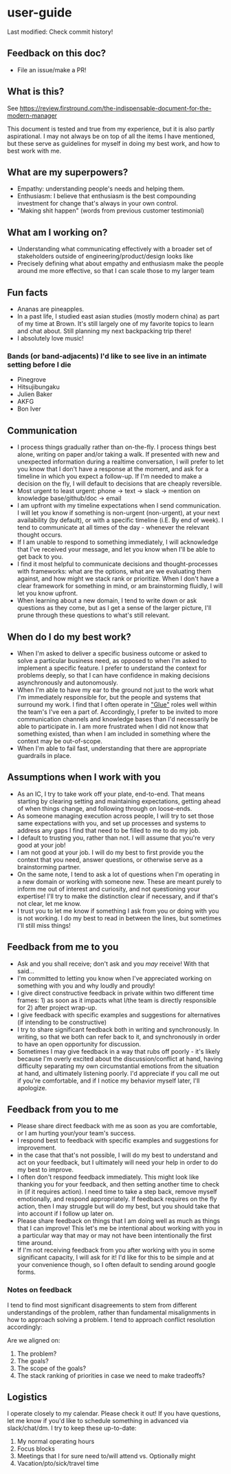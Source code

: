 # user-guide
Last modified: Check commit history!

## Feedback on this doc?
- File an issue/make a PR!

## What is this?
See https://review.firstround.com/the-indispensable-document-for-the-modern-manager

This document is tested and true from my experience, but it is also partly aspirational. I may not always be on top of all the items I have mentioned, but these serve as guidelines for myself in doing my best work, and how to best work with me.

## What are my superpowers?
- Empathy: understanding people's needs and helping them.
- Enthusiasm: I believe that enthusiasm is the best compounding investment for change that's always in your own control.
- "Making shit happen" (words from previous customer testimonial)

## What am I working on?
- Understanding what communicating effectively with a broader set of stakeholders outside of engineering/product/design looks like
- Precisely defining what about empathy and enthusiasm make the people around me more effective, so that I can scale those to my larger team

## Fun facts
- Ananas are pineapples.
- In a past life, I studied east asian studies (mostly modern china) as part of my time at Brown. It's still largely one of my favorite topics to learn and chat about. Still planning my next backpacking trip there!
- I absolutely love music!

### Bands (or band-adjacents) I'd like to see live in an intimate setting before I die
- Pinegrove
- Hitsujibungaku
- Julien Baker
- AKFG
- Bon Iver

## Communication
- I process things gradually rather than on-the-fly. I process things best alone, writing on paper and/or taking a walk. If presented with new and unexpected information during a realtime conversation, I will prefer to let you know that I don't have a response at the moment, and ask for a timeline in which you expect a follow-up. If  I'm needed to make a decision on the fly, I will default to decisions that are cheaply reversible.
- Most urgent to least urgent: phone -> text -> slack -> mention on knowledge base/github/doc -> email
- I am upfront with my timeline expectations when I send communication. I will let you know if something is non-urgent (non-urgent), at your next availability (by default), or with a specific timeline (i.E. By end of week). I tend to communicate at all times of the day - whenever the relevant thought occurs.
- If I am unable to respond to something immediately, I will acknowledge that I've received your message, and let you know when I'll be able to get back to you.
- I find it most helpful to communicate decisions and thought-processes with frameworks: what are the options, what are we evaluating them against, and how might we stack rank or prioritize. When I don't have a clear framework for something in mind, or am brainstorming fluidly, I will let you know upfront.
- When learning about a new domain, I tend to write down or ask questions as they come, but as I get a sense of the larger picture, I'll prune through these questions to what's still relevant.

## When do I do my best work?
- When I'm asked to deliver a specific business outcome or asked to solve a particular business need, as opposed to when I'm asked to implement a specific feature. I prefer to understand the context for problems deeply, so that I can have confidence in making decisions asynchronously and autonomously.
- When I'm able to have my ear to the ground not just to the work what  I'm immediately responsible for, but the people and systems that surround my work. I find that I often operate in ["Glue"](https://noidea.Dog/glue) roles well within the team's I've een a part of. Accordingly, I prefer to be invited to more communication channels and knowledge bases than I'd necessarily be able to participate in. I am more frustrated when I did not know that something existed, than when I am included in something where the context may be out-of-scope.
- When I'm able to fail fast, understanding that there are appropriate guardrails in place.

## Assumptions when I work with you
- As an IC, I try to take work off your plate, end-to-end. That means starting by clearing setting and maintaining expectations, getting ahead of when things change, and following through on loose-ends.
- As someone managing execution across people, I will try to set those same expectations with you, and set up processes and systems to address any gaps I find that need to be filled to me to do my job.
- I default to trusting you, rather than not. I will assume that you're very good at your job!
- I am not good at your job. I will do my best to first provide you the context that you need, answer questions, or otherwise serve as a brainstorming partner.
- On the same note, I tend to ask a lot of questions when  I'm operating in a new domain or working with someone new. These are meant purely to inform me out of interest and curiosity, and not questioning your expertise! I'll try to make the distinction clear if necessary, and if that's not clear, let me know.
- I trust you to let me know if something I ask from you or doing with you is not working. I do my best to read in between the lines, but sometimes I'll still miss things!


## Feedback from me to you
- Ask and you shall receive; don't ask and you _may_ receive! With that said...
- I'm committed to letting you know when I've appreciated working on something with you and why loudly and proudly!
- I give direct constructive feedback in private within two different time frames: 1) as soon as it impacts what I/the team is directly responsible for 2) after project wrap-up.
- I give feedback with specific examples and suggestions for alternatives (if intending to be constructive)
- I try to share significant feedback both in writing and synchronously. In writing, so that we both can refer back to it, and synchronously in order to have an open opportunity for discussion.
- Sometimes I may give feedback in a way that rubs off poorly - it's likely because  I'm overly excited about the discussion/conflict at hand, having difficulty separating my own circumstantial emotions from the situation at hand, and ultimately listening poorly. I'd appreciate if you call me out if you're comfortable, and if I notice my behavior myself later, I'll apologize.

## Feedback from you to me
- Please share direct feedback with me as soon as you are comfortable, or I am hurting your/your team's success.
- I respond best to feedback with specific examples and suggestions for improvement.
- in the case that that's not possible, I will do my best to understand and act on your feedback, but I ultimately will need your help in order to do my best to improve.
- I often don't respond feedback immediately. This might look like thanking you for your feedback, and then setting another time to check in (if it requires action). I need time to take a step back, remove myself emotionally, and respond appropriately. If feedback requires on the fly action, then I may struggle but will do my best, but you should take that into account if I follow up later on.
- Please share feedback on things that I am doing well as much as things that I can improve! This let's me be intentional about working with you in a particular way that may or may not have been intentionally the first time around.
- If I'm not receiving feedback from you after working with you in some significant capacity, I will ask for it! I'd like for this to be simple and at your convenience though, so I often default to sending around google forms.

### Notes on feedback
I tend to find most significant disagreements to stem from different understandings of the problem, rather than fundamental misalignments in how to approach solving a problem. I tend to approach conflict resolution accordingly:

Are we aligned on:
1. The problem?
2. The goals?
3. The scope of the goals?
4. The stack ranking of priorities in case we need to make tradeoffs?


## Logistics
I operate closely to my calendar. Please check it out! If you have questions, let me know if you'd like to schedule something in advanced via slack/chat/dm. I try to keep these up-to-date:

1. My normal operating hours
2. Focus blocks
3. Meetings that I for sure need to/will attend vs. Optionally might
4. Vacation/pto/sick/travel time

